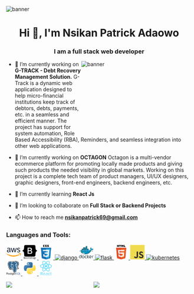 <img src='https://www.ismartrecruit.com/upload/blog/main_image/6_ways_to_find_and_hire_developers_at_a_low_cost.jpg' alt="banner" height="300" width="100%"></img>

<h1 align="center">Hi 👋, I'm Nsikan Patrick Adaowo</h1>
<h3 align="center">I am a full stack web developer</h3>
<img src='https://t4.ftcdn.net/jpg/01/35/92/85/360_F_135928597_xU5EzKq6vpOeXPX5vsbI48zfVVkSRlrF.jpg' alt="banner" width="300" height="200" align="right"></img>


- 🔭 I’m currently working on **G-TRACK - Debt Recovery Management Solution.** G-Track is a dynamic web application designed to help micro-financial institutions keep track of debtors, debts, payments, etc. in a seamless and efficient manner. The project has support for system automation, Role Based Accessibility (RBA), Reminders, and seamless integration into other web applications.

- 🔭 I’m currently working on **OCTAGON** Octagon is a multi-vendor ecommerce platform for promoting locally made products and giving such products the needed visibility in global markets. Working on this project is a complete tech team of product managers, UI/UX designers, graphic designers, front-end engineers, backend engineers, etc.

- 🌱 I’m currently learning **React Js**

- 👯 I’m looking to collaborate on **Full Stack or Backend Projects**

- 📫 How to reach me **nsikanpatrick69@gmail.com**



<h3 align="left">Languages and Tools:</h3>
<p align="left"> <a href="https://aws.amazon.com" target="_blank" rel="noreferrer"> <img src="https://raw.githubusercontent.com/devicons/devicon/master/icons/amazonwebservices/amazonwebservices-original-wordmark.svg" alt="aws" width="40" height="40"/> </a> <a href="https://getbootstrap.com" target="_blank" rel="noreferrer"> <img src="https://raw.githubusercontent.com/devicons/devicon/master/icons/bootstrap/bootstrap-plain-wordmark.svg" alt="bootstrap" width="40" height="40"/> </a> <a href="https://www.w3schools.com/css/" target="_blank" rel="noreferrer"> <img src="https://raw.githubusercontent.com/devicons/devicon/master/icons/css3/css3-original-wordmark.svg" alt="css3" width="40" height="40"/> </a> <a href="https://www.djangoproject.com/" target="_blank" rel="noreferrer"> <img src="https://cdn.worldvectorlogo.com/logos/django.svg" alt="django" width="40" height="40"/> </a> <a href="https://www.docker.com/" target="_blank" rel="noreferrer"> <img src="https://raw.githubusercontent.com/devicons/devicon/master/icons/docker/docker-original-wordmark.svg" alt="docker" width="40" height="40"/> </a> <a href="https://flask.palletsprojects.com/" target="_blank" rel="noreferrer"> <img src="https://www.vectorlogo.zone/logos/pocoo_flask/pocoo_flask-icon.svg" alt="flask" width="40" height="40"/> </a> <a href="https://www.w3.org/html/" target="_blank" rel="noreferrer"> <img src="https://raw.githubusercontent.com/devicons/devicon/master/icons/html5/html5-original-wordmark.svg" alt="html5" width="40" height="40"/> </a> <a href="https://developer.mozilla.org/en-US/docs/Web/JavaScript" target="_blank" rel="noreferrer"> <img src="https://raw.githubusercontent.com/devicons/devicon/master/icons/javascript/javascript-original.svg" alt="javascript" width="40" height="40"/> </a> <a href="https://kubernetes.io" target="_blank" rel="noreferrer"> <img src="https://www.vectorlogo.zone/logos/kubernetes/kubernetes-icon.svg" alt="kubernetes" width="40" height="40"/> </a> <a href="https://www.postgresql.org" target="_blank" rel="noreferrer"> <img src="https://raw.githubusercontent.com/devicons/devicon/master/icons/postgresql/postgresql-original-wordmark.svg" alt="postgresql" width="40" height="40"/> </a> <a href="https://www.python.org" target="_blank" rel="noreferrer"> <img src="https://raw.githubusercontent.com/devicons/devicon/master/icons/python/python-original.svg" alt="python" width="40" height="40"/> </a> <a href="https://reactjs.org/" target="_blank" rel="noreferrer"> <img src="https://raw.githubusercontent.com/devicons/devicon/master/icons/react/react-original-wordmark.svg" alt="react" width="40" height="40"/> </a> </p>



<img align="left" width="47%" src="https://github-readme-stats.vercel.app/api?username=NsikanPatrick&show_icons=true&theme=algolia" />

<img align="left" width="47%" src="https://github-readme-stats.vercel.app/api/top-langs/?username=NsikanPatrick&layout=compact" />


